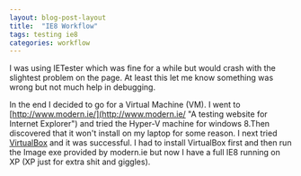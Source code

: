 ```yaml
---
layout: blog-post-layout
title:  "IE8 Workflow"
tags: testing ie8
categories: workflow
---
```


I was using IETester which was fine for a while but would crash with the slightest problem on the page. At least this let me know something was wrong but not much help in debugging.

In the end I decided to go for a Virtual Machine (VM). I went to [http://www.modern.ie/](http://www.modern.ie/ "A testing website for Internet Explorer") and tried the Hyper-V machine for windows 8.Then discovered that it won't install on my laptop for some reason. I next tried [VirtualBox](https://www.virtualbox.org "Oracle Virtual Machine") and it was successful. I had to install VirtualBox first and then run the Image exe provided by modern.ie but now I have a full IE8 running on XP (XP just for extra shit and giggles).